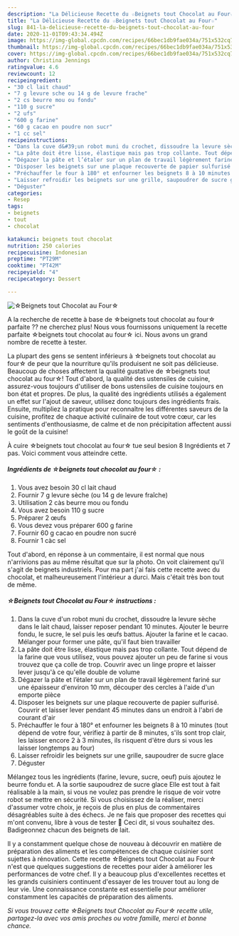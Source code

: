 ```yaml
---
description: "La Délicieuse Recette du ☆Beignets tout Chocolat au Four☆"
title: "La Délicieuse Recette du ☆Beignets tout Chocolat au Four☆"
slug: 841-la-delicieuse-recette-du-beignets-tout-chocolat-au-four
date: 2020-11-01T09:43:34.494Z
image: https://img-global.cpcdn.com/recipes/66bec1db9fae034a/751x532cq70/☆beignets-tout-chocolat-au-four☆-photo-principale-de-la-recette.jpg
thumbnail: https://img-global.cpcdn.com/recipes/66bec1db9fae034a/751x532cq70/☆beignets-tout-chocolat-au-four☆-photo-principale-de-la-recette.jpg
cover: https://img-global.cpcdn.com/recipes/66bec1db9fae034a/751x532cq70/☆beignets-tout-chocolat-au-four☆-photo-principale-de-la-recette.jpg
author: Christina Jennings
ratingvalue: 4.6
reviewcount: 12
recipeingredient:
- "30 cl lait chaud"
- "7 g levure sche ou 14 g de levure frache"
- "2 cs beurre mou ou fondu"
- "110 g sucre"
- "2 ufs"
- "600 g farine"
- "60 g cacao en poudre non sucr"
- "1 cc sel"
recipeinstructions:
- "Dans la cuve d&#39;un robot muni du crochet, dissoudre la levure sèche dans le lait chaud, laisser reposer pendant 10 minutes. Ajouter le beurre fondu, le sucre, le sel puis les œufs battus. Ajouter la farine et le cacao. Mélanger pour former une pâte, qu&#39;il faut bien travailler"
- "La pâte doit être lisse, élastique mais pas trop collante. Tout dépend de la farine que vous utilisez, vous pouvez ajouter un peu de farine si vous trouvez que ça colle de trop. Couvrir avec un linge propre et laisser lever jusqu&#39;à ce qu&#39;elle double de volume"
- "Dégazer la pâte et l’étaler sur un plan de travail légèrement fariné sur une épaisseur d&#39;environ 10 mm, découper des cercles à l&#39;aide d&#39;un emporte pièce"
- "Disposer les beignets sur une plaque recouverte de papier sulfurisé. Couvrir et laisser lever pendant 45 minutes dans un endroit à l&#39;abri de courant d&#39;air"
- "Préchauffer le four à 180° et enfourner les beignets 8 à 10 minutes (tout dépend de votre four, vérifiez à partir de 8 minutes, s&#39;ils sont trop clair, les laisser encore 2 à 3 minutes, ils risquent d&#39;être durs si vous les laisser longtemps au four)"
- "Laisser refroidir les beignets sur une grille, saupoudrer de sucre glace"
- "Déguster"
categories:
- Resep
tags:
- beignets
- tout
- chocolat

katakunci: beignets tout chocolat 
nutrition: 250 calories
recipecuisine: Indonesian
preptime: "PT29M"
cooktime: "PT42M"
recipeyield: "4"
recipecategory: Dessert

---
```



![☆Beignets tout Chocolat au Four☆](https://img-global.cpcdn.com/recipes/66bec1db9fae034a/751x532cq70/☆beignets-tout-chocolat-au-four☆-photo-principale-de-la-recette.jpg)

A la recherche de recette à base de ☆beignets tout chocolat au four☆ parfaite ?? ne cherchez plus! Nous vous fournissons uniquement la recette parfaite ☆beignets tout chocolat au four☆ ici. Nous avons un grand nombre de recette à tester.

La plupart des gens se sentent inférieurs à ☆beignets tout chocolat au four☆ de peur que la nourriture qu'ils produisent ne soit pas délicieuse. Beaucoup de choses affectent la qualité gustative de ☆beignets tout chocolat au four☆! Tout d'abord, la qualité des ustensiles de cuisine, assurez-vous toujours d'utiliser de bons ustensiles de cuisine toujours en bon état et propres. De plus, la qualité des ingrédients utilisés a également un effet sur l'ajout de saveur, utilisez donc toujours des ingrédients frais. Ensuite, multipliez la pratique pour reconnaître les différentes saveurs de la cuisine, profitez de chaque activité culinaire de tout votre cœur, car les sentiments d'enthousiasme, de calme et de non précipitation affectent aussi le goût de la cuisine!

<!--inarticleads1-->

À cuire ☆beignets tout chocolat au four☆ tue seul besion 8 Ingrédients et 7 pas. Voici comment vous atteindre cette.

##### Ingrédients de ☆beignets tout chocolat au four☆ :

1. Vous avez besoin 30 cl lait chaud
1. Fournir 7 g levure sèche (ou 14 g de levure fraîche)
1. Utilisation 2 càs beurre mou ou fondu
1. Vous avez besoin 110 g sucre
1. Préparer 2 œufs
1. Vous devez vous préparer 600 g farine
1. Fournir 60 g cacao en poudre non sucré
1. Fournir 1 càc sel


Tout d&#39;abord, en réponse à un commentaire, il est normal que nous n&#39;arrivions pas au même résultat que sur la photo. On voit clairement qu&#39;il s&#39;agit de beignets industriels. Pour ma part j&#39;ai fais cette recette avec du chocolat, et malheureusement l&#39;intérieur a durci. Mais c&#39;était très bon tout de même. 

<!--inarticleads2-->

##### ☆Beignets tout Chocolat au Four☆ instructions :

1. Dans la cuve d&#39;un robot muni du crochet, dissoudre la levure sèche dans le lait chaud, laisser reposer pendant 10 minutes. Ajouter le beurre fondu, le sucre, le sel puis les œufs battus. Ajouter la farine et le cacao. Mélanger pour former une pâte, qu&#39;il faut bien travailler
1. La pâte doit être lisse, élastique mais pas trop collante. Tout dépend de la farine que vous utilisez, vous pouvez ajouter un peu de farine si vous trouvez que ça colle de trop. Couvrir avec un linge propre et laisser lever jusqu&#39;à ce qu&#39;elle double de volume
1. Dégazer la pâte et l’étaler sur un plan de travail légèrement fariné sur une épaisseur d&#39;environ 10 mm, découper des cercles à l&#39;aide d&#39;un emporte pièce
1. Disposer les beignets sur une plaque recouverte de papier sulfurisé. Couvrir et laisser lever pendant 45 minutes dans un endroit à l&#39;abri de courant d&#39;air
1. Préchauffer le four à 180° et enfourner les beignets 8 à 10 minutes (tout dépend de votre four, vérifiez à partir de 8 minutes, s&#39;ils sont trop clair, les laisser encore 2 à 3 minutes, ils risquent d&#39;être durs si vous les laisser longtemps au four)
1. Laisser refroidir les beignets sur une grille, saupoudrer de sucre glace
1. Déguster


Mélangez tous les ingrédients (farine, levure, sucre, oeuf) puis ajoutez le beurre fondu et. A la sortie saupoudrez de sucre glace Elle est tout à fait réalisable à la main, si vous ne voulez pas prendre le risque de voir votre robot se mettre en sécurité. Si vous choisissez de la réaliser, merci d&#39;assumer votre choix, je reçois de plus en plus de commentaires désagréables suite à des échecs. Je ne fais que proposer des recettes qui m&#39;ont convenu, libre à vous de tester 🙂 Ceci dit, si vous souhaitez des. Badigeonnez chacun des beignets de lait. 

<!--inarticleads1-->

<p>
Il y a constamment quelque chose de nouveau à découvrir en matière de préparation des aliments et les compétences de chaque cuisinier sont sujettes à rénovation. Cette recette ☆Beignets tout Chocolat au Four☆ n'est que quelques suggestions de recettes pour aider à améliorer les performances de votre chef. Il y a beaucoup plus d'excellentes recettes et les grands cuisiniers continuent d'essayer de les trouver tout au long de leur vie. Une connaissance constante est essentielle pour améliorer constamment les capacités de préparation des aliments.
</p>

<p>
<i>Si vous trouvez cette ☆Beignets tout Chocolat au Four☆ recette utile, partagez-la avec vos amis proches ou votre famille, merci et bonne chance.</i>
</p>
